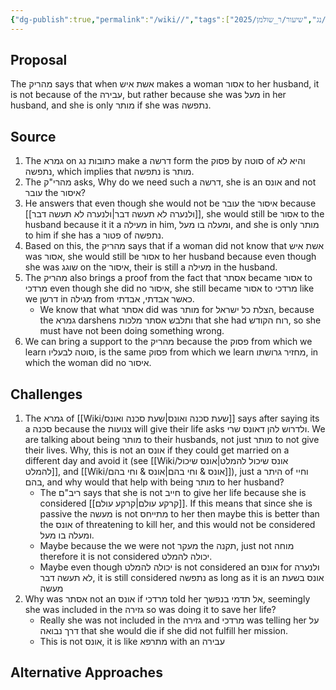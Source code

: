 ```yaml
---
{"dg-publish":true,"permalink":"/wiki//","tags":["בבלי/נשים/כתובות/ג","#בבלי/נשים/כתובות/נג","שיעור/ר_שולמן/2025/fall"]}
---
```


## Proposal

The מהריק says that when אשת איש makes a woman אסור to her husband, it is not because of the עבירה, but rather because she was מעל in her husband, and she is only מותר if she was נתפשה.
## Source

1. The גמרא on כתובות נג make a דרשה form the פסוק by סוטה of והיא לא נתפשה, which implies that נתפשה is מותר.
2. The מהרי"ק asks, Why do we need such a דרשה, she is an אונס and not עובר the איסור?
3. He answers that even though she would not be עובר the איסור because [[ולנערה לא תעשה דבר\|ולנערה לא תעשה דבר]], she would still be אסור to the husband because it it a מעילה in him, ומעלה בו מעל, and she is only מותר to him if she has a פטור of נתפשה.
4. Based on this, the מהריק says that if a woman did not know that אשת איש was אסור, she would still be אסור to her husband because even though she was שוגג on the איסור, their is still a מעילה in the husband.
5. The מהריק also brings a proof from the fact that אסתר became אסור to מרדכי even though she did no איסור, she still became אסור to מרדכי like we דרשן in מגילה from כאשר אבדתי, אבדתי.
	+ We know that what אסתר did was מותר for הצלת כל ישראל, because the גמרא darshens ותלבש אסתר מלכות that she had רוח הקודש, so she must have not been doing something wrong.
6. We can bring a support to the מהריק because the פסוק from which we learn סוטה לבעליו, is the same פסוק from which we learn מחזיר גרושתו, in which the woman did no איסור.
## Challenges

1. The גמרא of [[Wiki/שעת סכנה ואונס\|שעת סכנה ואונס]] says after saying its a סכנה because the צנועות will give their life asks  ולדרוש להן דאונס שרי. We are talking about being מותר to their husbands, not just מותר to not give their lives. Why, this is not an אונס if they could get married on a different day and avoid it (see [[Wiki/אונס שיכול להמלט\|אונס שיכול להמלט]], and [[Wiki/אונס & וחי בהם\|אונס & וחי בהם]]), just a היתר of וחיי בהם, and why would that help with being מותר to her husband?
	+ The ריב"ם says that she is not חייב to give her life because she is considered [[קרקע עולם\|קרקע עולם]]. If this means that since she is passive the מעשה is not מתייחס to her then maybe this is better than the אונס of threatening to kill her, and this would not be considered ומעלה בו מעל.
	+ Maybe because the we were not מעקר the תקנה, just not מוחה therefore it is not considered יכולה להמלט.
	+ Maybe even though יכולה להמלט is not considered an אונס for ולנערה לא תעשה דבר, it is still considered נתפשה as long as it is an אונס בשעת מעשה
2. Why was אסתר not an אונס if מרדכי told her אל תדמי בנפשך, seemingly she was included in the גזירה so was doing it to save her life?
	+ Really she was not included in the גזירה and מרדכי was telling her על דרך נבואה that she would die if she did not fulfill her mission.
	+ This is not אונס, it is like מתרפא with an עבירה
## Alternative Approaches